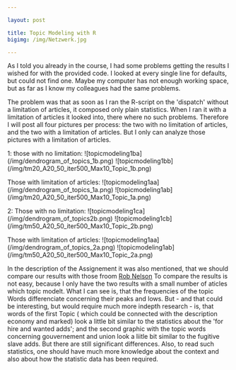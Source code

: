 ```yaml
---

layout: post

title: Topic Modeling with R
bigimg: /img/Netzwerk.jpg

---
```



As I told you already in the course, I had some problems getting the results I wished for with the provided code.
I looked at every single line for defaults, but could not find one.
Maybe my computer has not enough working space, but as far as I know my colleagues had the same problems.

The problem was that as soon as I ran the R-script on the 'dispatch' without a limitation of articles, it composed only plain statistics.
When I ran it with a limitation of articles it looked into, there where no such problems.
Therefore I will post all four pictures per process: the two with no limitation of articles, and the two with a limitation of articles.
But I only can analyze those pictures with a limitation of articles.

1:
those with no limitation:
![topicmodeling1ba] (/img/dendrogram_of_topics_1b.png)
![topicmodeling1bb] (/img/tm20_A20_50_iter500_Max10_Topic_1b.png)

Those with limitation of articles:
![topicmodeling1aa] (/img/dendrogram_of_topics_1a.png)
![topicmodeling1ab] (/img/tm20_A20_50_iter500_Max10_Topic_1a.png)

2:
Those with no limitation:
![topicmodeling1ca] (/img/dendrogram_of_topics2b.png)
![topicmodeling1cb] (/img/tm50_A20_50_iter500_Max10_Topic_2b.png)


Those with limitation of articles:
![topicmodeling1aa] (/img/dendrogram_of_topics_2a.png)
![topicmodeling1ab] (/img/tm50_A20_50_iter500_Max10_Topic_2a.png)



In the description of the Assignement it was also mentioned, that we should compare our results with those froom [Rob Nelson][RN link]
To compare the results is not easy, because I only have the two results with a small number of aticles which topic modelt. 
What I can see is, that the frequencies of the topic Words differenciate concerning their peaks and lows. 
But - and that could be interesting, but would require much more indepth research - is, that words of the first Topic ( which could be connected with the description economy and marked) look a little bit similar to the statistics about the 'for hire and wanted adds'; 
and the second graphic with the topic words concerning gouvernement and union look a liitle bit similar to the fugitive slave adds. But there are still significant differences. Also, to read such statistics, one should have much more knowledge about the context and also about how the statistic data has been required.


[RN link]: http://dsl.richmond.edu/dispatch/